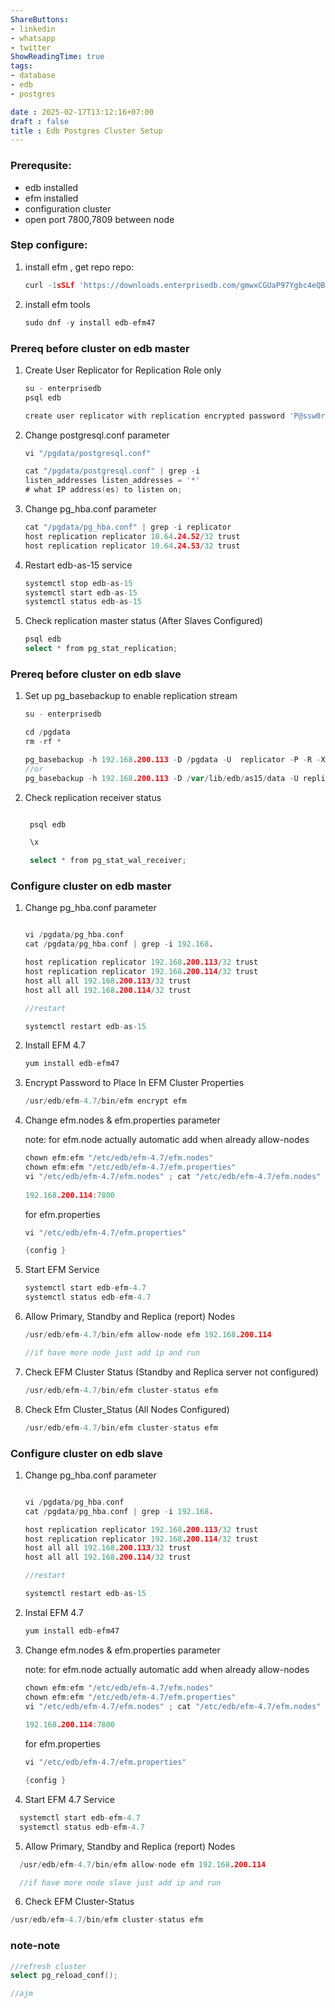 ```yaml
---
ShareButtons:
- linkedin
- whatsapp
- twitter
ShowReadingTime: true
tags:
- database
- edb
- postgres

date : 2025-02-17T13:12:16+07:00
draft : false
title : Edb Postgres Cluster Setup
---
```


### Prerequsite:
- edb installed
- efm installed
- configuration cluster
- open port 7800,7809 between node 


### Step configure:

1. install efm , get repo
    repo:
    ```go
    curl -1sSLf 'https://downloads.enterprisedb.com/gmwxCGUaP97Ygbc4eQB7x8mo7kSVzT9I/enterprise/setup.rpm.sh' | sudo -E bash
    ```
2. install efm tools 

    ```go
    sudo dnf -y install edb-efm47
    ```

### Prereq before cluster on edb master

1. Create User Replicator for Replication Role only 
    ```go
    su - enterprisedb 
    psql edb

    create user replicator with replication encrypted password 'P@ssw0rd';
    ```

2. Change postgresql.conf parameter

    ```go
    vi "/pgdata/postgresql.conf" 

    cat "/pgdata/postgresql.conf" | grep -i 
    listen_addresses listen_addresses = '*'          
    # what IP address(es) to listen on; 

    ```

3. Change pg_hba.conf parameter 

    ```go
    cat "/pgdata/pg_hba.conf" | grep -i replicator 
    host replication replicator 10.64.24.52/32 trust 
    host replication replicator 10.64.24.53/32 trust

    ```


4. Restart edb-as-15 service

    ```go
    systemctl stop edb-as-15
    systemctl start edb-as-15
    systemctl status edb-as-15 
    ```


5. Check replication master status (After Slaves Configured) 

    ```go
    psql edb 
    select * from pg_stat_replication; 
    ```


### Prereq before cluster on edb slave

1. Set up pg_basebackup to enable replication stream 
    ```go
    su - enterprisedb 

    cd /pgdata 
    rm -rf * 

    pg_basebackup -h 192.168.200.113 -D /pgdata -U  replicator -P -R -X stream -C -S dg_db_slave 
    //or
    pg_basebackup -h 192.168.200.113 -D /var/lib/edb/as15/data -U replicator -P -R -X stream -C -S dg_db_slave 
    ```
2. Check replication receiver status 

    ```go

     psql edb 

     \x 

     select * from pg_stat_wal_receiver; 
    ```


### Configure cluster on edb master

1. Change pg_hba.conf parameter 
    ```go

    vi /pgdata/pg_hba.conf 
    cat /pgdata/pg_hba.conf | grep -i 192.168. 

    host replication replicator 192.168.200.113/32 trust 
    host replication replicator 192.168.200.114/32 trust 
    host all all 192.168.200.113/32 trust 
    host all all 192.168.200.114/32 trust 

    //restart

    systemctl restart edb-as-15 

    ```

2. Install EFM 4.7 

    ```go
    yum install edb-efm47 
    ```

3. Encrypt Password to Place In EFM Cluster Properties 

    ```go
    /usr/edb/efm-4.7/bin/efm encrypt efm 

    ```

4. Change efm.nodes & efm.properties parameter 

    note: for efm.node actually automatic add when already allow-nodes
    ```go
    chown efm:efm "/etc/edb/efm-4.7/efm.nodes" 
    chown efm:efm "/etc/edb/efm-4.7/efm.properties" 
    vi "/etc/edb/efm-4.7/efm.nodes" ; cat "/etc/edb/efm-4.7/efm.nodes" 
  
    192.168.200.114:7800 
    ```
    
    for efm.properties

    ```go
    vi "/etc/edb/efm-4.7/efm.properties"

    {config }

    ```
5. Start EFM Service 

    ```go
    systemctl start edb-efm-4.7 
    systemctl status edb-efm-4.7 
    ```

6. Allow Primary, Standby and Replica (report) Nodes 

    ```go
    /usr/edb/efm-4.7/bin/efm allow-node efm 192.168.200.114

    //if have more node just add ip and run 
    ```
7. Check EFM Cluster Status (Standby and Replica server not configured) 

    ```go
    /usr/edb/efm-4.7/bin/efm cluster-status efm 
    ```

8. Check Efm Cluster_Status (All Nodes Configured) 

    ```go
    /usr/edb/efm-4.7/bin/efm cluster-status efm 
    ```

### Configure cluster on edb slave


1. Change pg_hba.conf parameter 

    ```go

    vi /pgdata/pg_hba.conf 
    cat /pgdata/pg_hba.conf | grep -i 192.168. 

    host replication replicator 192.168.200.113/32 trust 
    host replication replicator 192.168.200.114/32 trust 
    host all all 192.168.200.113/32 trust 
    host all all 192.168.200.114/32 trust 

    //restart

    systemctl restart edb-as-15 

    ```
2. Instal EFM 4.7

    ```go
    yum install edb-efm47 
    ```

3. Change efm.nodes & efm.properties parameter 

    note: for efm.node actually automatic add when already allow-nodes
    ```go
    chown efm:efm "/etc/edb/efm-4.7/efm.nodes" 
    chown efm:efm "/etc/edb/efm-4.7/efm.properties" 
    vi "/etc/edb/efm-4.7/efm.nodes" ; cat "/etc/edb/efm-4.7/efm.nodes" 
  
    192.168.200.114:7800 
    ```
    
    for efm.properties

    ```go
    vi "/etc/edb/efm-4.7/efm.properties"

    {config }


4. Start EFM 4.7 Service 

  ```go
    systemctl start edb-efm-4.7 
    systemctl status edb-efm-4.7 
  ```

5. Allow Primary, Standby and Replica (report) Nodes

  ```go
    /usr/edb/efm-4.7/bin/efm allow-node efm 192.168.200.114

    //if have more node slave just add ip and run 
  ```
    
6. Check EFM Cluster-Status

  ```go
  /usr/edb/efm-4.7/bin/efm cluster-status efm 
  ```


### note-note

```go
//refresh cluster
select pg_reload_conf();

//ajm

```